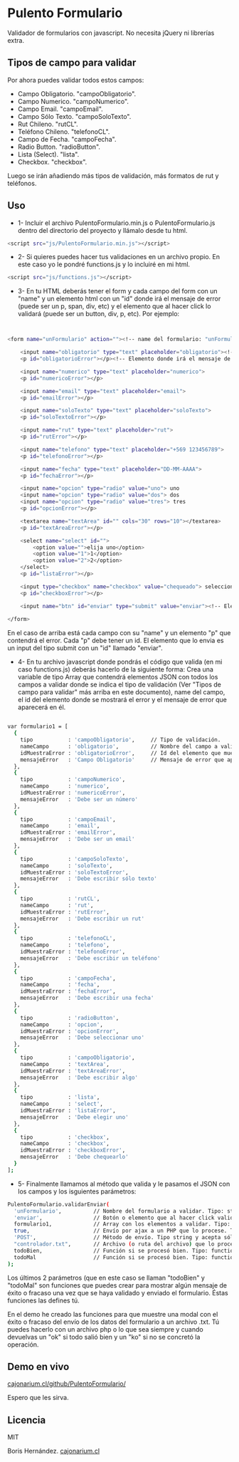 Pulento Formulario
==========================

Validador de formularios con javascript.
No necesita jQuery ni librerías extra.


Tipos de campo para validar
--------------------------

Por ahora puedes validar todos estos campos:

- Campo Obligatorio. "campoObligatorio".
- Campo Numerico. "campoNumerico".
- Campo Email. "campoEmail".
- Campo Sólo Texto. "campoSoloTexto".
- Rut Chileno. "rutCL".
- Teléfono Chileno. "telefonoCL".
- Campo de Fecha. "campoFecha".
- Radio Button. "radioButton".
- Lista (Select). "lista".
- Checkbox. "checkbox".

Luego se irán añadiendo más tipos de validación, más formatos de rut y teléfonos.



Uso
--------------------------

- 1- Incluir el archivo PulentoFormulario.min.js o PulentoFormulario.js dentro del directorio del proyecto y llámalo desde tu html.
```sh
<script src="js/PulentoFormulario.min.js"></script>
```


- 2- Si quieres puedes hacer tus validaciones en un archivo propio. En este caso yo le pondré functions.js y lo incluiré en mi html.
```sh
<script src="js/functions.js"></script>
```

- 3- En tu HTML deberás tener el form y cada campo del form con un "name" y un elemento html con un "id" donde irá el mensaje de error (puede ser un p, span, div, etc) y el elemento que al hacer click lo validará (puede ser un button, div, p, etc). Por ejemplo:

```sh


<form name="unFormulario" action=""><!-- name del formulario: "unFormulario" -->

    <input name="obligatorio" type="text" placeholder="obligatorio"><!-- Campo con su nombre -->
    <p id="obligatorioError"></p><!-- Elemento donde irá el mensaje de error. Debe tener un id  -->

    <input name="numerico" type="text" placeholder="numerico">
    <p id="numericoError"></p>

    <input name="email" type="text" placeholder="email">
    <p id="emailError"></p>

    <input name="soloTexto" type="text" placeholder="soloTexto">
    <p id="soloTextoError"></p>

    <input name="rut" type="text" placeholder="rut">
    <p id="rutError"></p>

    <input name="telefono" type="text" placeholder="+569 123456789">
    <p id="telefonoError"></p>

    <input name="fecha" type="text" placeholder="DD-MM-AAAA">
    <p id="fechaError"></p>

    <input name="opcion" type="radio" value="uno"> uno
    <input name="opcion" type="radio" value="dos"> dos
    <input name="opcion" type="radio" value="tres"> tres
    <p id="opcionError"></p>

    <textarea name="textArea" id="" cols="30" rows="10"></textarea>
    <p id="textAreaError"></p>

    <select name="select" id="">
        <option value="">elija uno</option>
        <option value="1">1</option>
        <option value="2">2</option>
    </select>
    <p id="listaError"></p>

    <input type="checkbox" name="checkbox" value="chequeado"> seleccione.
    <p id="checkboxError"></p>

    <input name="btn" id="enviar" type="submit" value="enviar"><!-- Elemento que al hacer click validará y enviará el información del formulario -->
  
</form>

```

En el caso de arriba está cada campo con su "name" y un elemento "p" que contendrá el error. Cada "p" debe tener un id.
El elemento que lo envia es un input del tipo submit con un "id" llamado "enviar".

- 4- En tu archivo javascript donde pondrás el código que valida (en mi caso functions.js) deberás hacerlo de la siguiente forma:
Crea una variable de tipo Array que contendrá elementos JSON con todos los campos a validar donde se indica el tipo de validación (Ver "Tipos de campo para validar" más arriba en este documento), name del campo, el id del elemento donde se mostrará el error y el mensaje de error que aparecerá en él.

```sh

var formulario1 = [
  {
    tipo           : 'campoObligatorio',     // Tipo de validación.
    nameCampo      : 'obligatorio',          // Nombre del campo a validar.
    idMuestraError : 'obligatorioError',     // Id del elemento que muestra el mensaje de error.
    mensajeError   : 'Campo Obligatorio'     // Mensaje de error que aparecerá cuando el campo no sea válido.
  },
  {
    tipo           : 'campoNumerico',
    nameCampo      : 'numerico',
    idMuestraError : 'numericoError',
    mensajeError   : 'Debe ser un número'
  },
  {
    tipo           : 'campoEmail',
    nameCampo      : 'email',
    idMuestraError : 'emailError',
    mensajeError   : 'Debe ser un email'
  },
  {
    tipo           : 'campoSoloTexto',
    nameCampo      : 'soloTexto',
    idMuestraError : 'soloTextoError',
    mensajeError   : 'Debe escribir sólo texto'
  },
  {
    tipo           : 'rutCL',
    nameCampo      : 'rut',
    idMuestraError : 'rutError',
    mensajeError   : 'Debe escribir un rut'
  },
  {
    tipo           : 'telefonoCL',
    nameCampo      : 'telefono',
    idMuestraError : 'telefonoError',
    mensajeError   : 'Debe escribir un teléfono'
  },
  {
    tipo           : 'campoFecha',
    nameCampo      : 'fecha',
    idMuestraError : 'fechaError',
    mensajeError   : 'Debe escribir una fecha'
  },
  {
    tipo           : 'radioButton',
    nameCampo      : 'opcion',
    idMuestraError : 'opcionError',
    mensajeError   : 'Debe seleccionar uno'
  },
  {
    tipo           : 'campoObligatorio',
    nameCampo      : 'textArea',
    idMuestraError : 'textAreaError',
    mensajeError   : 'Debe escribir algo'
  },
  {
    tipo           : 'lista',
    nameCampo      : 'select',
    idMuestraError : 'listaError',
    mensajeError   : 'Debe elegir uno'
  },
  {
    tipo           : 'checkbox',
    nameCampo      : 'checkbox',
    idMuestraError : 'checkboxError',
    mensajeError   : 'Debe chequearlo'
  }
];

```


- 5- Finalmente llamamos al método que valida y le pasamos el JSON con los campos y los isguientes parámetros:
```sh
PulentoFormulario.validarEnviar(
  'unFormulario',          // Nombre del formulario a validar. Tipo: string con el name del formulario.
  'enviar',                // Botón o elemento que al hacer click valida los datos. Tipo: string con el id del elemento.
  formulario1,             // Array con los elementos a validar. Tipo: Array con JSON dentro.
  true,                    // Envío por ajax a un PHP que lo procese. Tipo boolean. Con true envía, con false sólo valida y no envía.
  'POST',                  // Método de envío. Tipo string y acepta sólo "POST" o "GET"
  "controlador.txt",       // Archivo (o ruta del archivo) que lo procesa. Tipo: string con la ruta del archivo que lo procesa.
  todoBien,                // Función si se procesó bien. Tipo: function. Sólo debe pasarse el nombre de la función sin "()".
  todoMal                  // Función si se procesó bien. Tipo: function. Sólo debe pasarse el nombre de la función sin "()".
);
```
Los últimos 2 parámetros (que en este caso se llaman "todoBien" y "todoMal" son funciones que puedes crear para mostrar algún mensaje de éxito o fracaso una vez que se haya validado y enviado el formulario.
Éstas funciones las defines tú.

En el demo he creado las funciones para que muestre una modal con el éxito o fracaso del envío de los datos del formulario a un archivo .txt. Tú puedes hacerlo con un archivo php o lo que sea siempre y cuando devuelvas un "ok" si todo salió bien y un "ko" si no se concretó la operación.


Demo en vivo
---------------------
[cajonarium.cl/github/PulentoFormulario/](http://cajonarium.cl/github/PulentoFormulario/)

Espero que les sirva.




Licencia
---------------------
MIT


Boris Hernández.
[cajonarium.cl](http://www.cajonarium.cl/)